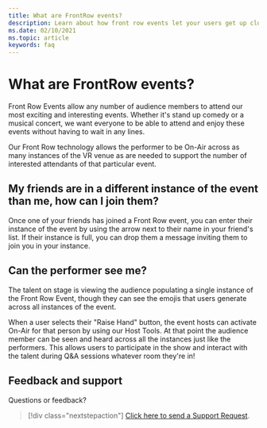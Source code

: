 ```yaml
---
title: What are FrontRow events?
description: Learn about how front row events let your users get up close and personal in AltspaceVR events.
ms.date: 02/10/2021
ms.topic: article
keywords: faq 
---
```


# What are FrontRow events? 

Front Row Events allow any number of audience members to attend our most exciting and interesting events. Whether it's stand up comedy or a musical concert, we want everyone to be able to attend and enjoy these events without having to wait in any lines. 

Our Front Row technology allows the performer to be On-Air across as many instances of the VR venue as are needed to support the number of interested attendants of that particular event. 

## My friends are in a different instance of the event than me, how can I join them?

Once one of your friends has joined a Front Row event, you can enter their instance of the event by using the arrow next to their name in your friend's list. If their instance is full, you can drop them a message inviting them to join you in your instance. 

## Can the performer see me?

The talent on stage is viewing the audience populating a single instance of the Front Row Event, though they can see the emojis that users generate across all instances of the event.

When a user selects their "Raise Hand" button, the event hosts can activate On-Air for that person by using our Host Tools. At that point the audience member can be seen and heard across all the instances just like the performers. This allows users to participate in the show and interact with the talent during Q&A sessions whatever room they're in!

## Feedback and support

Questions or feedback? 

> [!div class="nextstepaction"]
> [Click here to send a Support Request](https://help.altvr.com/hc/requests/new).
